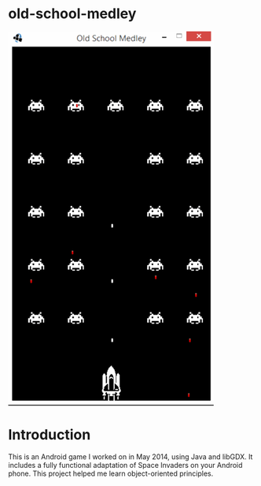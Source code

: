 # old-school-medley

![demo gif](https://raw.githubusercontent.com/kas/old-school-medley/master/demo.gif)

# Introduction
This is an Android game I worked on in May 2014, using Java and libGDX.  It includes a fully functional adaptation of Space Invaders on your Android phone.  This project helped me learn object-oriented principles.
